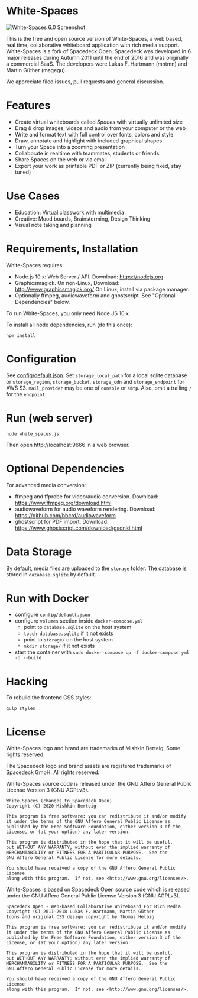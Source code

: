 # White-Spaces

![White-Spaces 6.0 Screenshot](/public/images/sd6-screenshot.png)

This is the free and open source version of White-Spaces, a web based, real time, collaborative whiteboard application with rich media support. White-Spaces is a fork of Spacedeck Open. Spacedeck was developed in 6 major releases during Autumn 2011 until the end of 2016 and was originally a commercial SaaS. The developers were Lukas F. Hartmann (mntmn) and Martin Güther (magegu). 

We appreciate filed issues, pull requests and general discussion.

# Features

- Create virtual whiteboards called *Spaces* with virtually unlimited size
- Drag & drop images, videos and audio from your computer or the web
- Write and format text with full control over fonts, colors and style
- Draw, annotate and highlight with included graphical shapes
- Turn your Space into a zooming presentation
- Collaborate in realtime with teammates, students or friends
- Share Spaces on the web or via email
- Export your work as printable PDF or ZIP (currently being fixed, stay tuned)

# Use Cases

- Education: Virtual classwork with multimedia
- Creative: Mood boards, Brainstorming, Design Thinking
- Visual note taking and planning

# Requirements, Installation

White-Spaces requires:

- Node.js 10.x: Web Server / API. Download: https://nodejs.org
- Graphicsmagick. On non-Linux, Download: http://www.graphicsmagick.org/ On Linux, install via package manager.
- Optionally ffmpeg, audiowaveform and ghostscript. See "Optional Dependencies" below.

To run White-Spaces, you only need Node.JS 10.x.

To install all node dependencies, run (do this once):

    npm install

# Configuration

See [config/default.json](config/default.json). Set `storage_local_path` for a local sqlite database or `storage_region`, `storage_bucket`, `storage_cdn` and `storage_endpoint` for AWS S3. `mail_provider` may be one of `console` or `smtp`. Also, omit a trailing `/` for the `endpoint`.

# Run (web server)

    node white_spaces.js

Then open http://localhost:9666 in a web browser.

# Optional Dependencies

For advanced media conversion:

- ffmpeg and ffprobe for video/audio conversion. Download: https://www.ffmpeg.org/download.html
- audiowaveform for audio waveform rendering. Download: https://github.com/bbcrd/audiowaveform
- ghostscript for PDF import. Download: https://www.ghostscript.com/download/gsdnld.html

# Data Storage

By default, media files are uploaded to the ```storage``` folder.
The database is stored in ```database.sqlite``` by default.

# Run with Docker

- configure `config/default.json`
- configure `volumes` section inside `docker-compose.yml`
  - point to `database.sqlite` on the host system
  - `touch database.sqlite` if it not exists
  - point to `storage/` on the host system
  - `mkdir storage/` if it not exists
- start the container with `sudo docker-compose up -f docker-compose.yml -d --build`

# Hacking

To rebuild the frontend CSS styles:

    gulp styles

# License

White-Spaces logo and brand are trademarks of Mishkin Berteig.  Some rights reserved.

The Spacedeck logo and brand assets are registered trademarks of Spacedeck GmbH. All rights reserved.

White-Spaces source code is released under the GNU Affero General Public License Version 3 (GNU AGPLv3).

    White-Spaces (changes to Spacedeck Open)
    Copyright (C) 2020 Mishkin Berteig
     
    This program is free software: you can redistribute it and/or modify
    it under the terms of the GNU Affero General Public License as
    published by the Free Software Foundation, either version 3 of the
    License, or (at your option) any later version.

    This program is distributed in the hope that it will be useful,
    but WITHOUT ANY WARRANTY; without even the implied warranty of
    MERCHANTABILITY or FITNESS FOR A PARTICULAR PURPOSE.  See the
    GNU Affero General Public License for more details.

    You should have received a copy of the GNU Affero General Public License
    along with this program.  If not, see <http://www.gnu.org/licenses/>.

White-Spaces is based on Spacedeck Open source code which is released under the GNU Affero General Public License Version 3 (GNU AGPLv3).

    Spacedeck Open - Web-based Collaborative Whiteboard For Rich Media
    Copyright (C) 2011-2018 Lukas F. Hartmann, Martin Güther
    Icons and original CSS design copyright by Thomas Helbig
    
    This program is free software: you can redistribute it and/or modify
    it under the terms of the GNU Affero General Public License as
    published by the Free Software Foundation, either version 3 of the
    License, or (at your option) any later version.

    This program is distributed in the hope that it will be useful,
    but WITHOUT ANY WARRANTY; without even the implied warranty of
    MERCHANTABILITY or FITNESS FOR A PARTICULAR PURPOSE.  See the
    GNU Affero General Public License for more details.

    You should have received a copy of the GNU Affero General Public License
    along with this program.  If not, see <http://www.gnu.org/licenses/>.
